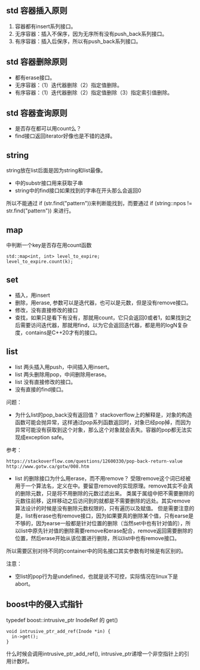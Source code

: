 ## std 容器插入原则

1. 容器都有insert系列接口。
1. 无序容器：插入不保序，因为无序所有没有push_back系列接口。
1. 有序容器：插入后保序，所以有push_back系列接口。

## std 容器删除原则

* 都有erase接口。
* 无序容器：（1）迭代器删除（2）指定值删除。
* 有序容器：（1）迭代器删除（2）指定值删除（3）指定索引值删除。

## std 容器查询原则

* 是否存在都可以用count么？
* find接口返回iterator好像也是不错的选择。

## string
string放在list后面是因为string和list最像。

* 中的substr接口用来获取子串
* string中的find接口如果找到的字串在开头那么会返回0

所以不能通过 if (str.find("pattern"))来判断能找到，而要通过 if (string::npos != str.find("pattern")) 来进行。

## map

中判断一个key是否存在用count函数
```
std::map<int, int> level_to_expire;
level_to_expire.count(k);
```

## set

* 插入，用insert
* 删除，用erase, 参数可以是迭代器，也可以是元数，但是没有remove接口。
* 修改，没有直接修改的接口
* 查找，如果只是看下有没有，那就用count，它只会返回0或者1，如果找到之后需要访问迭代器，那就用find，以为它会返回迭代器，都是用的logN复杂度，contains是C++20才有的接口。

## list

* list 两头插入用push，中间插入用insert。
* list 两头删除用pop，中间删除用erase。
* list 没有直接修改的接口。
* 没有直接的find接口。

问题：

* 为什么list的pop_back没有返回值？
stackoverflow上的解释是，对象的构造函数可能会抛异常，这样通过pop系列函数返回时，对象已经pop掉，而因为异常可能没有获取到这个对象，那么这个对象就会丢失。容器的pop都无法实现成exception safe。

参考：

```
https://stackoverflow.com/questions/12600330/pop-back-return-value
http://www.gotw.ca/gotw/008.htm
```

* list 的删除接口为什么用erase，而不用remove？
受限remove这个词已经被用于一个算法名，定义在<algorithm>中。要留意remove的实现原理。remove其实不会真的删除元数，只是将不用删除的元数过滤出来。
类属于属组中把不需要删除的元数往前移，这样移动之后访问到的就都是不需要删除的远处。其实remove算法设计的时候是没有删除元数权限的，只有遍历以及赋值。
但是需要注意的是，list有erase也有remove接口，因为如果要真的删除某个值，只有earse是不够的，因为earse一般都是针对位置的删除（当然set中也有针对值的），所以list中原先针对值的删除需要remove和erase配合，remove返回需要删除的位置，然后erase开始从该位置进行删除，所以list中也有remove接口。
    
所以需要区别对待不同的container中的同名接口其实参数有时候是有区别的。

注意：
* 空list的pop行为是undefined，也就是说不可控，实际情况在linux下是 abort。

## boost中的侵入式指针

typedef boost::intrusive_ptr<Inode> InodeRef 的 get()
```  
void intrusive_ptr_add_ref(Inode *in) {
  in->get();
}
```
什么时候会调用intrusive_ptr_add_ref(), intrusive_ptr递增一个非空指针上的引用计数时。
